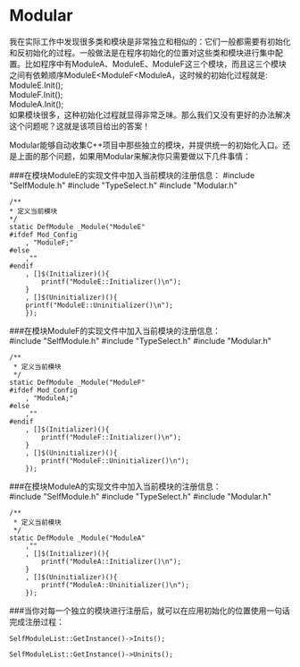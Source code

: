 # Modular

我在实际工作中发现很多类和模块是非常独立和相似的：它们一般都需要有初始化和反初始化的过程。一般做法是在程序初始化的位置对这些类和模块进行集中配置。比如程序中有ModuleA、ModuleE、ModuleF这三个模块，而且这三个模块之间有依赖顺序ModuleE<ModuleF<ModuleA，这时候的初始化过程就是:  
ModuleE.Init();  
ModuleF.Init();  
ModuleA.Init();  
如果模块很多，这种初始化过程就显得非常乏味。那么我们又没有更好的办法解决这个问题呢？这就是该项目给出的答案！

Modular能够自动收集C++项目中那些独立的模块，并提供统一的初始化入口。还是上面的那个问题，如果用Modular来解决你只需要做以下几件事情：

###在模块ModuleE的实现文件中加入当前模块的注册信息：
	#include "SelfModule.h"
	#include "TypeSelect.h"
	#include "Modular.h"
	
	/**
	* 定义当前模块
	*/
	static DefModule _Module("ModuleE"
	#ifdef Mod_Config
		, "ModuleF;"
	#else
		,""
	#endif
		, []$(Initializer)(){
			printf("ModuleE::Initializer()\n");
		}
		, []$(Uninitializer)(){
		printf("ModuleE::Uninitializer()\n");
		});

###在模块ModuleF的实现文件中加入当前模块的注册信息：		
	#include "SelfModule.h"
	#include "TypeSelect.h"
	#include "Modular.h"

	/**
	 * 定义当前模块
	 */
	static DefModule _Module("ModuleF"
	#ifdef Mod_Config
		, "ModuleA;"
	#else
		,""
	#endif
		, []$(Initializer)(){
			printf("ModuleF::Initializer()\n");
		}
		, []$(Uninitializer)(){
			printf("ModuleF::Uninitializer()\n");
		});

###在模块ModuleA的实现文件中加入当前模块的注册信息：		
	#include "SelfModule.h"
	#include "TypeSelect.h"
	#include "Modular.h"

	/**
	 * 定义当前模块
	 */
	static DefModule _Module("ModuleA"
		,""
		, []$(Initializer)(){
			printf("ModuleA::Initializer()\n");
		}
		, []$(Uninitializer)(){
			printf("ModuleA::Uninitializer()\n");
		});
	
###当你对每一个独立的模块进行注册后，就可以在应用初始化的位置使用一句话完成注册过程：

	SelfModuleList::GetInstance()->Inits();

	SelfModuleList::GetInstance()->Uninits();
